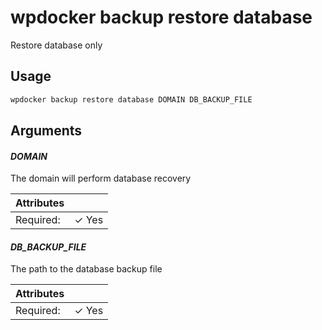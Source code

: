 # wpdocker backup restore database

Restore database only

## Usage

```bash
wpdocker backup restore database DOMAIN DB_BACKUP_FILE
```

## Arguments

#### *DOMAIN*

The domain will perform database recovery

| Attributes      | &nbsp;
|-----------------|-------------
| Required:       | ✓ Yes

#### *DB_BACKUP_FILE*

The path to the database backup file

| Attributes      | &nbsp;
|-----------------|-------------
| Required:       | ✓ Yes


